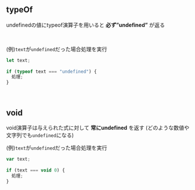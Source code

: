 ## typeOf
undefinedの値にtypeof演算子を用いると **必ず”undefined”** が返る

<br>

(例)`text`が`undefined`だった場合処理を実行
```js
let text;
 
if (typeof text === "undefined") {
  処理;
}
```

<br>

## void
void演算子は与えられた式に対して **常にundefined** を返す
(どのような数値や文字列でも`undefined`になる)
  
(例)`text`が`undefined`だった場合処理を実行
```js
var text;
 
if (text === void 0) {
  処理;
}
```
